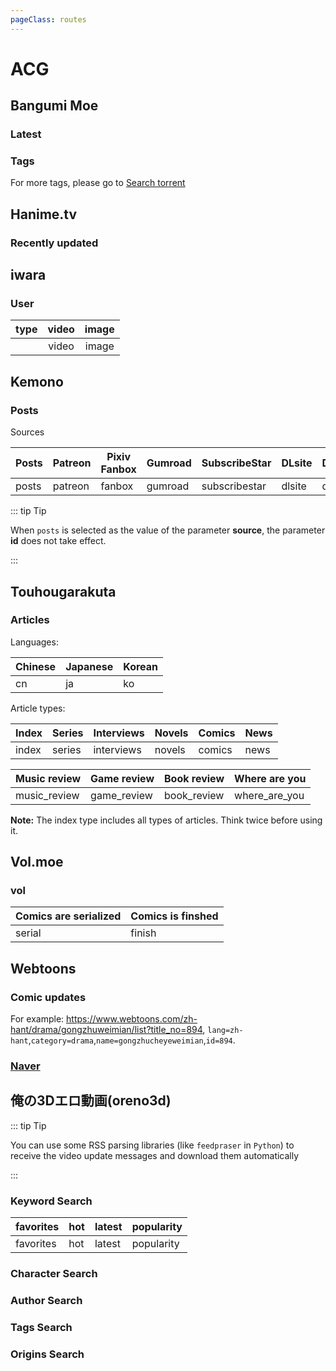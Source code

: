 ```yaml
---
pageClass: routes
---
```


# ACG

## Bangumi Moe

### Latest

<RouteEn author="nczitzk" example="/bangumi" path="/bangumi"/>

### Tags

<RouteEn author="nczitzk" example="/bangumi/chs/1080p" path="/bangumi/:tags?" :paramsDesc="['Tags, empty by default, multiple tags separated by `/`']">

For more tags, please go to [Search torrent](https://bangumi.moe/search/index)

</RouteEn>

## Hanime.tv

### Recently updated

<RouteEn author="EsuRt" example="/hanime/video" path="/hanime/video"/>

## iwara

### User

<RouteEn author="Fatpandac" example="/iwara/users/kelpie/video" path="/iwara/users/:username/:type?" :paramsDesc="['username, can find in userpage', 'video by default']" radar="1" rssbud="1">

| type | video | image |
| :--: | :---: | :---: |
|      | video | image |

</RouteEn>

## Kemono

### Posts

<RouteEn author="nczitzk" example="/kemono" path="/kemono/:source?/:id?" :paramsDesc="['Source, see below, Posts by default', 'User id, can be found in URL']">

Sources

| Posts | Patreon | Pixiv Fanbox | Gumroad | SubscribeStar | DLsite | Discord | Fantia |
| ----- | ------- | ------------ | ------- | ------------- | ------ | ------- | ------ |
| posts | patreon | fanbox       | gumroad | subscribestar | dlsite | discord | fantia |

::: tip Tip

When `posts` is selected as the value of the parameter **source**, the parameter **id** does not take effect.

:::

</RouteEn>

## Touhougarakuta

### Articles

<RouteEn author="ttyfly" path="/touhougarakuta/:language/:type" example="/touhougarakuta/ja/news" :paramsDesc="['language', 'article type']">

Languages:

| Chinese | Japanese | Korean |
| ---- | ---- | ---- |
|  cn  |  ja  |  ko  |

Article types:

|  Index   | Series | Interviews | Novels | Comics | News |
| -------- | ------ | ---------- | ------ | ------ | ---- |
|  index   | series | interviews | novels | comics | news |

| Music review | Game review | Book review  | Where are you |
| ------------ | ----------- | ------------ | ------------- |
| music_review | game_review | book_review  | where_are_you |

**Note:** The index type includes all types of articles. Think twice before using it.

</RouteEn>

## Vol.moe

### vol

<RouteEn author="CoderTonyChan" example="/vol/finish" path="/vol/:mode?" :paramsDesc="['mode type']">

| Comics are serialized | Comics is finshed |
| --------------------- | ----------------- |
| serial                | finish            |

</RouteEn>

## Webtoons

### Comic updates

<RouteEn author="machsix" path="/webtoons/:lang/:category/:name/:id" example="/webtoons/zh-hant/drama/gongzhuweimian/894" :paramsDesc="['Language','Category','Name','ID']"/>

For example: <https://www.webtoons.com/zh-hant/drama/gongzhuweimian/list?title_no=894>, `lang=zh-hant`,`category=drama`,`name=gongzhucheyeweimian`,`id=894`.

### [Naver](https://comic.naver.com)

<RouteEn author="zfanta" example="/webtoons/naver/651673" path="/webtoons/naver/:titleId" :paramsDesc="['titleId of naver webtoon']" />

## 俺の3Dエロ動画(oreno3d)

::: tip Tip

You can use some RSS parsing libraries (like `feedpraser` in `Python`) to receive the video update messages and download them automatically

:::

### Keyword Search

<RouteEn author="xueli-sherryli" example="/oreno3d/search/bronya/latest/1" path="/oreno3d/search/:keyword/:sort/:pagelimit?" :paramsDesc="['Search keyword', 'Sort method, see the table below', 'The maximum number of pages to be crawled, the default is 1, if it exceeds the maximum value']" radar="1" rssbud="1">

| favorites |  hot   | latest | popularity |
| --------- | ------ | ------ | ---------- |
| favorites |  hot   | latest | popularity |

</RouteEn>

### Character Search

<RouteEn author="xueli-sherryli" example="/oreno3d/characters/283/latest/1" path="/oreno3d/characters/:characterid/:sort/:pagelimit?" :paramsDesc="['Character id, can be found in URL' , 'Sort method, see the table above', 'The maximum number of pages to be crawled, the default is 1, if it exceeds the maximum value']" radar="1" rssbud="1"/>

### Author Search

<RouteEn author="xueli-sherryli" example="/oreno3d/authors/3189/latest/1" path="/oreno3d/authors/:authorid/:sort/:pagelimit?" :paramsDesc="['Author id, can be found in URL' , 'Sort method, see the table above', 'The maximum number of pages to be crawled, the default is 1, if it exceeds the maximum value']" radar="1" rssbud="1"/>

### Tags Search

<RouteEn tag="xueli-sherryli" example="/oreno3d/tags/177/latest/1" path="/oreno3d/tags/:tagid/:sort/:pagelimit?" :paramsDesc="['Tag id, can be found in URL', 'Sort method, see the table above', 'The maximum number of pages to be crawled, the default is 1, if it exceeds the maximum value']" radar="1" rssbud="1"/>

### Origins Search

<RouteEn origin="xueli-sherryli" example="/oreno3d/origins/3/latest/1" path="/oreno3d/origins/:originid/:sort/:pagelimit?" :paramsDesc="['Origin id, can be found in URL' , 'Sort method, see the table above', 'The maximum number of pages to be crawled, the default is 1, if it exceeds the maximum value']" radar="1" rssbud="1"/>